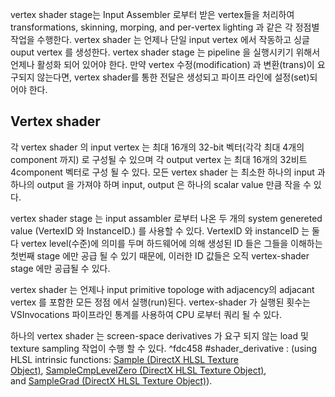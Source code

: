vertex shader stage는 Input Assembler 로부터 받은 vertex들을 처리하여  transformations, skinning, morping, and per-vertex lighting 과 같은 각 정점별 작업을 수행한다. vertex shader 는 언제나 단일 input vertex 에서 작동하고 싱글 ouput vertex 를 생성한다. vertex shader stage 는 pipeline 을 실행시키기 위해서 언제나 활성화 되어 있어야 한다. 만약 vertex 수정(modification) 과 변환(trans)이 요구되지 않는다면, vertex shader를 통한 전달은 생성되고 파이프 라인에 설정(set)되어야 한다.  

## Vertex shader

각 vertex shader 의 input vertex 는 최대 16개의 32-bit 벡터(각각 최대 4개의 component 까지) 로 구성될 수 있으며 각 output vertex 는 최대 16개의 32비트 4component 벡터로 구성 될 수 있다. 모든 vertex shader 는 최소한 하나의 input 과  하나의 output 을 가져야 하며 input, output 은 하나의 scalar value 만큼 작을 수 있다. 

vertex shader stage 는 input assambler 로부터 나온 두 개의 system genereted value (VertexID 와 InstanceID.) 를 사용할 수 있다. VertexID 와 instanceID 는 둘 다 vertex level(수준)에 의미를 두며 하드웨어에 의해 생성된 ID 들은 그들을 이해하는 첫번째 stage 에만 공급 될 수 있기 때문에, 이러한 ID 값들은 오직 vertex-shader stage 에만 공급될 수 있다.

vertex shader 는 언제나 input primitive topologe with adjacency의 adjacant vertex 를 포함한 모든 정점 에서 실행(run)된다. vertex-shader 가 실행된 횟수는 VSInvocations 파이프라인 통계를 사용하여 CPU 로부터 쿼리 될 수 있다.

하나의 vertex shader 는 screen-space derivatives 가 요구 되지 않는 load  및 texture sampling 작업이 수행 할 수 있다. ^fdc458 #shader_derivative : (using HLSL intrinsic functions: [Sample (DirectX HLSL Texture Object)](https://learn.microsoft.com/en-us/windows/desktop/direct3dhlsl/dx-graphics-hlsl-to-sample), [SampleCmpLevelZero (DirectX HLSL Texture Object)](https://learn.microsoft.com/en-us/windows/desktop/direct3dhlsl/dx-graphics-hlsl-to-samplecmplevelzero), and [SampleGrad (DirectX HLSL Texture Object)](https://learn.microsoft.com/en-us/windows/desktop/direct3dhlsl/dx-graphics-hlsl-to-samplegrad)).
